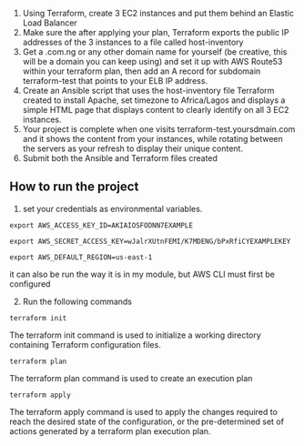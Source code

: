 1. Using Terraform, create 3 EC2 instances and put them behind an Elastic Load Balancer
1. Make sure the after applying your plan, Terraform exports the public IP addresses of the 3 instances to a file called host-inventory
1. Get a .com.ng or any other domain name for yourself (be creative, this will be a domain you can keep using) and set it up with AWS Route53 within your terraform plan, then add an A record for subdomain terraform-test that points to your ELB IP address.
1. Create an Ansible script that uses the host-inventory file Terraform created to install Apache, set timezone to Africa/Lagos and displays a simple HTML page that displays content to clearly identify on all 3 EC2 instances.
1. Your project is complete when one visits terraform-test.yoursdmain.com and it shows the content from your instances, while rotating between the servers as your refresh to display their unique content.
1. Submit both the Ansible and Terraform files created

## How to run the project

1. set your credentials as environmental variables.
<pre><code>export AWS_ACCESS_KEY_ID=AKIAIOSFODNN7EXAMPLE
</code></pre>
<pre><code>export AWS_SECRET_ACCESS_KEY=wJalrXUtnFEMI/K7MDENG/bPxRfiCYEXAMPLEKEY
</code></pre>
<pre><code>export AWS_DEFAULT_REGION=us-east-1
</code></pre>
 it can also be run the way it is in my module, but AWS CLI must first be configured

2. Run the following commands
<pre><code>terraform init
</code></pre>
 The terraform init command is used to initialize a working directory containing Terraform configuration files. 

<pre><code>terraform plan
</code></pre>
 The terraform plan command is used to create an execution plan
<pre><code>terraform apply
</code></pre>

The terraform apply command is used to apply the changes required to reach the desired state of the configuration, or the pre-determined set of actions generated by a terraform plan execution plan.





